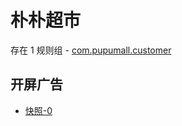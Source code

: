 # 朴朴超市

存在 1 规则组 - [com.pupumall.customer](/src/apps/com.pupumall.customer.ts)

## 开屏广告

- [快照-0](https://i.gkd.li/import/12830126)
